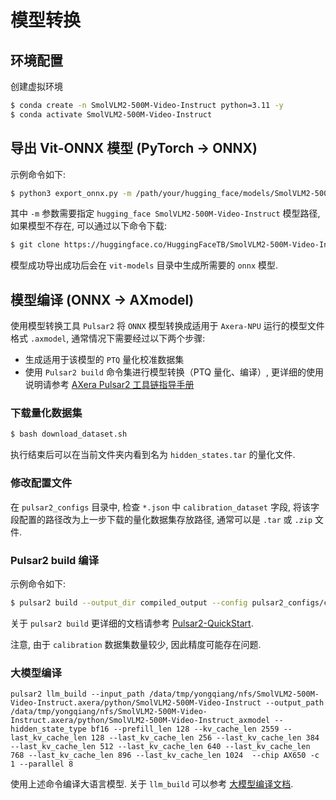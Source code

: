 # 模型转换

## 环境配置

创建虚拟环境

```bash
$ conda create -n SmolVLM2-500M-Video-Instruct python=3.11 -y
$ conda activate SmolVLM2-500M-Video-Instruct
```

## 导出 Vit-ONNX 模型 (PyTorch -> ONNX)

示例命令如下:

```bash
$ python3 export_onnx.py -m /path/your/hugging_face/models/SmolVLM2-500M-Video-Instruct/ -o ./vit-models
```

其中 `-m` 参数需要指定 `hugging_face SmolVLM2-500M-Video-Instruct` 模型路径, 如果模型不存在, 可以通过以下命令下载:

```bash
$ git clone https://huggingface.co/HuggingFaceTB/SmolVLM2-500M-Video-Instruct
```

模型成功导出成功后会在 `vit-models` 目录中生成所需要的 `onnx` 模型.

## 模型编译 (ONNX -> AXmodel)

使用模型转换工具 `Pulsar2` 将 `ONNX` 模型转换成适用于 `Axera-NPU` 运行的模型文件格式 `.axmodel`, 通常情况下需要经过以下两个步骤:

- 生成适用于该模型的 `PTQ` 量化校准数据集
- 使用 `Pulsar2 build` 命令集进行模型转换（PTQ 量化、编译）, 更详细的使用说明请参考 [AXera Pulsar2 工具链指导手册](https://pulsar2-docs.readthedocs.io/zh-cn/latest/index.html)

### 下载量化数据集

```sh
$ bash download_dataset.sh
```

执行结束后可以在当前文件夹内看到名为 `hidden_states.tar` 的量化文件.

### 修改配置文件
 
在 `pulsar2_configs` 目录中, 检查 `*.json` 中 `calibration_dataset` 字段, 将该字段配置的路径改为上一步下载的量化数据集存放路径, 通常可以是 `.tar` 或 `.zip` 文件.

### Pulsar2 build 编译

示例命令如下:

```bash
$ pulsar2 build --output_dir compiled_output --config pulsar2_configs/config.json  --npu_mode NPU3 --input vit-models/vision_model.onnx  --compiler.check 0
```

关于 `pulsar2 build` 更详细的文档请参考 [Pulsar2-QuickStart](https://npu.pages-git-ext.axera-tech.com/pulsar2-docs/user_guides_quick/quick_start_ax650.html).

注意, 由于 `calibration` 数据集数量较少, 因此精度可能存在问题.

### 大模型编译

```
pulsar2 llm_build --input_path /data/tmp/yongqiang/nfs/SmolVLM2-500M-Video-Instruct.axera/python/SmolVLM2-500M-Video-Instruct --output_path /data/tmp/yongqiang/nfs/SmolVLM2-500M-Video-Instruct.axera/python/SmolVLM2-500M-Video-Instruct_axmodel --hidden_state_type bf16 --prefill_len 128 --kv_cache_len 2559 --last_kv_cache_len 128 --last_kv_cache_len 256 --last_kv_cache_len 384 --last_kv_cache_len 512 --last_kv_cache_len 640 --last_kv_cache_len 768 --last_kv_cache_len 896 --last_kv_cache_len 1024  --chip AX650 -c 1 --parallel 8
```

使用上述命令编译大语言模型. 关于 `llm_build` 可以参考 [大模型编译文档](https://pulsar2-docs.readthedocs.io/zh-cn/latest/appendix/build_llm.html).
